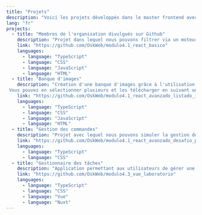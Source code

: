 ```yaml
---
title: "Projets"
description: "Voici les projets développés dans le master frontend avec l'équipe Lemoncode"
lang: "fr"
projects:
  - title: "Membres de l'organisation divulgués sur Github"
    description: "Projet dans lequel nous pouvons filtrer via un moteur de recherche les différents membres d'une organisation via Github et en extra également via les personnages de la série 'Rick et Morty'"
    link: "https://github.com/OskWeb/modulo4.1_react_basico"
    languages:
      - language: "TypeScript"
      - language: "CSS"
      - language: "JavaScript"
      - language: "HTML"
  - title: "Banque d'images"
    description: "Création d'une banque d'images grâce à l'utilisation de différentes API.
 Vous pouvez en sélectionner plusieurs et les télécharger en suivant un processus d'achat simple."
    link: "https://github.com/OskWeb/modulo4.1_react_avanzado_listado_imagenes"
    languages:
      - language: "TypeScript"
      - language: "CSS"
      - language: "JavaScript"
      - language: "HTML"
  - title: "Gestion des commandes"
    description: "Projet avec lequel nous pouvons simuler la gestion des commandes pour un fournisseur. De la création, au référencement, à l'envoi etc."
    link: "https://github.com/OskWeb/modulo4.1_react_avanzado_desafio_pedidos"
    languages:
      - language: "TypeScript"
      - language: "CSS"
  - title: "Gestionnaire des tâches"
    description: "Application permettant aux utilisateurs de gérer une liste de tâches."
    link: "https://github.com/OskWeb/modulo4.3_vue_laboratorio"
    languages:
      - language: "TypeScript"
      - language: "CSS"
      - language: "Vue"
      - language: "Nuxt"
---
```

